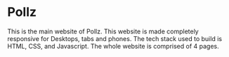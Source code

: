﻿# Pollz
This is the main website of Pollz. This website is made completely responsive for Desktops, tabs and phones. The tech stack used to build is HTML, CSS, and Javascript. The whole website is comprised of 4 pages.
